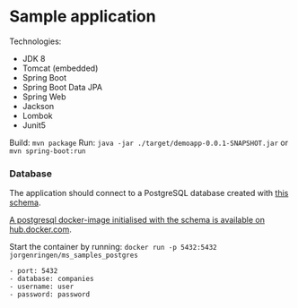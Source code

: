 # Sample application

Technologies:
- JDK 8
- Tomcat (embedded)
- Spring Boot
- Spring Boot Data JPA
- Spring Web
- Jackson
- Lombok
- Junit5

Build: `mvn package`
Run: `java -jar ./target/demoapp-0.0.1-SNAPSHOT.jar` or `mvn spring-boot:run`


### Database
The application should connect to a PostgreSQL database created with [this schema](https://github.com/JorgenRingen/microservice-samples/blob/master/db/init.sql).

[A postgresql docker-image initialised with the schema is available on hub.docker.com](https://hub.docker.com/r/jorgenringen/ms_samples_postgres/). 

Start the container by running: `docker run -p 5432:5432 jorgenringen/ms_samples_postgres`

```
- port: 5432
- database: companies
- username: user
- password: password
```